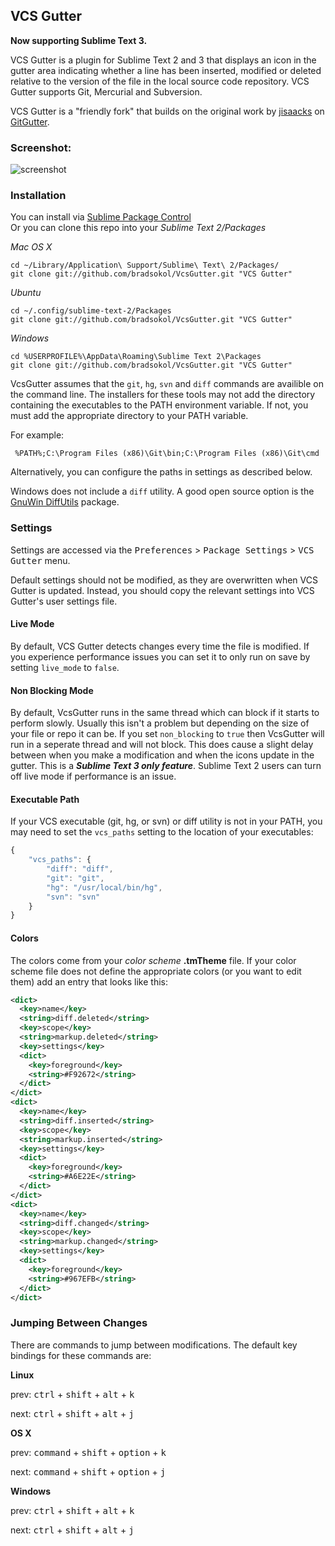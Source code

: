 ## VCS Gutter

**Now supporting Sublime Text 3.**

VCS Gutter is a plugin for Sublime Text 2 and 3 that displays an icon in the gutter area indicating whether a line has been inserted, modified or deleted relative to the version of the file in the local source
code repository. VCS Gutter supports Git, Mercurial and Subversion.

VCS Gutter is a "friendly fork" that builds on the original work by
[jisaacks](https://github.com/jisaacks) on [GitGutter](https://github.com/jisaacks/GitGutter).

### Screenshot:

![screenshot](https://raw.github.com/bradsokol/VcsGutter/master/screenshot.png)

### Installation

You can install via [Sublime Package Control](http://wbond.net/sublime_packages/package_control)  
Or you can clone this repo into your *Sublime Text 2/Packages*

*Mac OS X*
```shell
cd ~/Library/Application\ Support/Sublime\ Text\ 2/Packages/
git clone git://github.com/bradsokol/VcsGutter.git "VCS Gutter"
```

*Ubuntu*
```shell
cd ~/.config/sublime-text-2/Packages
git clone git://github.com/bradsokol/VcsGutter.git "VCS Gutter"
```

*Windows*

```shell
cd %USERPROFILE%\AppData\Roaming\Sublime Text 2\Packages
git clone git://github.com/bradsokol/VcsGutter.git "VCS Gutter"
```

VcsGutter assumes that the `git`, `hg`, `svn` and `diff` commands are availible on the command line. The installers for these tools may not add the directory containing the executables to the PATH environment variable. If not, you must add the appropriate directory to your PATH variable.

For example:
```dos
 %PATH%;C:\Program Files (x86)\Git\bin;C:\Program Files (x86)\Git\cmd
```

Alternatively, you can configure the paths in settings as described below.

Windows does not include a `diff` utility. A good open source option is the [GnuWin DiffUtils](http://gnuwin32.sourceforge.net/packages/diffutils.htm) package.

### Settings

Settings are accessed via the <kbd>Preferences</kbd> > <kbd>Package Settings</kbd> > <kbd>VCS Gutter</kbd> menu.

Default settings should not be modified, as they are overwritten when VCS Gutter is updated. Instead, you should copy the relevant settings into VCS Gutter's user settings file.

#### Live Mode
By default, VCS Gutter detects changes every time the file is modified. If you experience performance issues you can set it to only run on save by setting `live_mode` to `false`.

#### Non Blocking Mode
By default, VcsGutter runs in the same thread which can block if it starts to perform slowly. Usually this isn't a problem but depending on the size of your file or repo it can be. If you set `non_blocking` to `true` then VcsGutter will run in a seperate thread and will not block. This does cause a slight delay between when you make a modification and when the icons update in the gutter. This is a ***Sublime Text 3 only feature***. Sublime Text 2 users can turn off live mode if performance is an issue.

#### Executable Path
If your VCS executable (git, hg, or svn) or diff utility is not in your PATH, you may need to set the `vcs_paths` setting to the location of your executables:
```js
{
    "vcs_paths": {
        "diff": "diff",
        "git": "git",
        "hg": "/usr/local/bin/hg",
        "svn": "svn"
    }
}
```

#### Colors
The colors come from your *color scheme* **.tmTheme** file. If your color scheme file does not define the appropriate colors (or you want to edit them) add an entry that looks like this:

```xml
<dict>
  <key>name</key>
  <string>diff.deleted</string>
  <key>scope</key>
  <string>markup.deleted</string>
  <key>settings</key>
  <dict>
    <key>foreground</key>
    <string>#F92672</string>
  </dict>
</dict>
<dict>
  <key>name</key>
  <string>diff.inserted</string>
  <key>scope</key>
  <string>markup.inserted</string>
  <key>settings</key>
  <dict>
    <key>foreground</key>
    <string>#A6E22E</string>
  </dict>
</dict>
<dict>
  <key>name</key>
  <string>diff.changed</string>
  <key>scope</key>
  <string>markup.changed</string>
  <key>settings</key>
  <dict>
    <key>foreground</key>
    <string>#967EFB</string>
  </dict>
</dict>
```
### Jumping Between Changes
There are commands to jump between modifications. The default key bindings for these commands are:

**Linux**

prev: <kbd>ctrl</kbd> + <kbd>shift</kbd> + <kbd>alt</kbd> + <kbd>k</kbd>

next: <kbd>ctrl</kbd> + <kbd>shift</kbd> + <kbd>alt</kbd> + <kbd>j</kbd>

**OS X**

prev: <kbd>command</kbd> + <kbd>shift</kbd> + <kbd>option</kbd> + <kbd>k</kbd>

next: <kbd>command</kbd> + <kbd>shift</kbd> + <kbd>option</kbd> + <kbd>j</kbd>

**Windows**

prev: <kbd>ctrl</kbd> + <kbd>shift</kbd> + <kbd>alt</kbd> + <kbd>k</kbd>

next: <kbd>ctrl</kbd> + <kbd>shift</kbd> + <kbd>alt</kbd> + <kbd>j</kbd>
